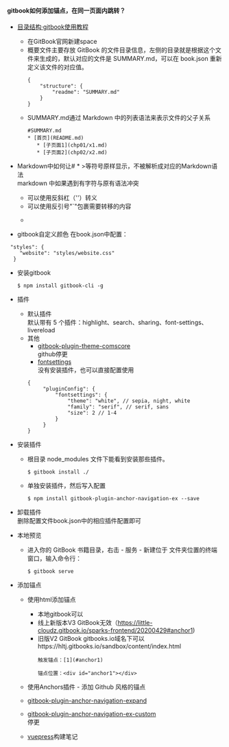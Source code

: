 #### gitbook如何添加锚点，在同一页面内跳转？  


* [目录结构·gitbook使用教程](http://gitbook.zhangjikai.com/structure.html)

   * 在GitBook官网新建space
   * 概要文件主要存放 GitBook 的文件目录信息，左侧的目录就是根据这个文件来生成的，默认对应的文件是 SUMMARY.md，可以在 book.json 重新定义该文件的对应值。
        ```
        {
            "structure": {
                "readme": "SUMMARY.md"
            }
        }
        ```
   * SUMMARY.md通过 Markdown 中的列表语法来表示文件的父子关系
        ```
        #SUMMARY.md 
        * [首页](README.md)  
           * [子页面1](chp01/x1.md)
           * [子页面2](chp02/x2.md) 
      ```  
    
    

* Markdown中如何让# * >等符号原样显示，不被解析成对应的Markdown语法  
markdown 中如果遇到有字符与原有语法冲突
   * 可以使用反斜杠（'\'）转义
   * 可以使用反引号"`"包裹需要转移的内容
   * ```


* gitbook自定义颜色
在book.json中配置：
```
 "styles": {
    "website": "styles/website.css"
  }
```

* 安装gitbook
    ```
    $ npm install gitbook-cli -g
    ```

* 插件
   * 默认插件  
    默认带有 5 个插件：highlight、search、sharing、font-settings、livereload
    * 其他
       * [gitbook-plugin-theme-comscore](https://www.npmjs.com/package/gitbook-plugin-theme-comscore)  
       github停更
       * [fontsettings](https://github.com/GitbookIO/plugin-fontsettings)  
       没有安装插件，也可以直接配置使用
       ```
       {
            "pluginConfig": {
                "fontsettings": {
                    "theme": "white", // sepia, night, white
                    "family": "serif", // serif, sans
                    "size": 2 // 1-4      
                }   
            }
       }
      ```

* 安装插件
   * 根目录 node_modules 文件下能看到安装那些插件。
        ```
        $ gitbook install ./
        ```
   * 单独安装插件，然后写入配置
        ```
        $ npm install gitbook-plugin-anchor-navigation-ex --save
        ```

* 卸载插件  
  删除配置文件book.json中的相应插件配置即可

* 本地预览
   * 进入你的 GitBook 书籍目录，右击 - 服务 - 新建位于   文件夹位置的终端窗口，输入命令行：
       ```
       $ gitbook serve
       ```

* 添加锚点
   * 使用html添加锚点  
      * 本地gitbook可以  
      * 线上新版本V3 GitBook无效（https://little-cloudz.gitbook.io/sparks-frontend/20200429#anchor1)
      * 旧版V2 GitBook gitbooks.io域名下可以https://hltj.gitbooks.io/sandbox/content/index.html
        ```
        触发锚点：[1](#anchor1) 
        
        锚点位置：<div id="anchor1"></div>
        ```
 
   * 使用Anchors插件 - 添加 Github 风格的锚点
   * [gitbook-plugin-anchor-navigation-expand](https://www.npmjs.com/package/gitbook-plugin-anchor-navigation-expand)
   * [gitbook-plugin-anchor-navigation-ex-custom](https://www.npmjs.com/package/gitbook-plugin-anchor-navigation-ex-custom)  
   停更
   * [vuepress](https://www.vuepress.cn/)构建笔记
 
 
 
 
 
 
 


